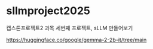 # sllmproject2025
캡스톤프로젝트2 과목 세번째 프로젝트, sLLM 만들어보기

https://huggingface.co/google/gemma-2-2b-it/tree/main
